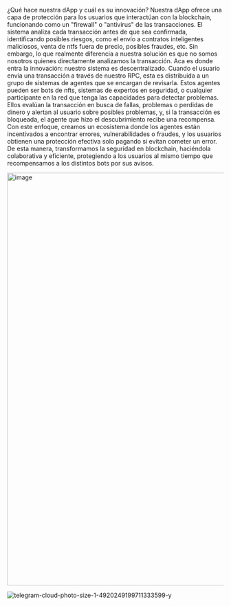 ¿Qué hace nuestra dApp y cuál es su innovación?
Nuestra dApp ofrece una capa de protección para los usuarios que interactúan con la blockchain, funcionando como un "firewall" o "antivirus" de las transacciones. El sistema analiza cada transacción antes de que sea confirmada, identificando posibles riesgos, como el envío a contratos inteligentes maliciosos, venta de ntfs fuera de precio, posibles fraudes, etc. Sin embargo, lo que realmente diferencia a nuestra solución es que no somos nosotros quienes directamente analizamos la transacción.
Aca es donde entra la innovación: nuestro sistema es descentralizado. Cuando el usuario envía una transacción a través de nuestro RPC, esta es distribuida a un grupo de sistemas de agentes que se encargan de revisarla. Estos agentes pueden ser bots de nfts, sistemas de expertos en seguridad, o cualquier participante en la red que tenga las capacidades para detectar problemas. Ellos evalúan la transacción en busca de fallas, problemas o perdidas de dinero y  alertan al usuario sobre posibles problemas, y, si la transacción es bloqueada, el agente que hizo el descubrimiento recibe una recompensa.
Con este enfoque, creamos un ecosistema donde los agentes están incentivados a encontrar errores, vulnerabilidades o fraudes, y los usuarios obtienen una protección efectiva solo pagando si evitan cometer un error. De esta manera, transformamos la seguridad en blockchain, haciéndola colaborativa y eficiente, protegiendo a los usuarios al mismo tiempo que recompensamos a los distintos bots por sus avisos.

<img width="961" alt="image" src="https://github.com/user-attachments/assets/1dafe01e-db0d-40d5-ac67-a02c109ed5db">

![telegram-cloud-photo-size-1-4920249199711333599-y](https://github.com/user-attachments/assets/dd210354-6b56-44b9-a7f3-352804c01f87)

